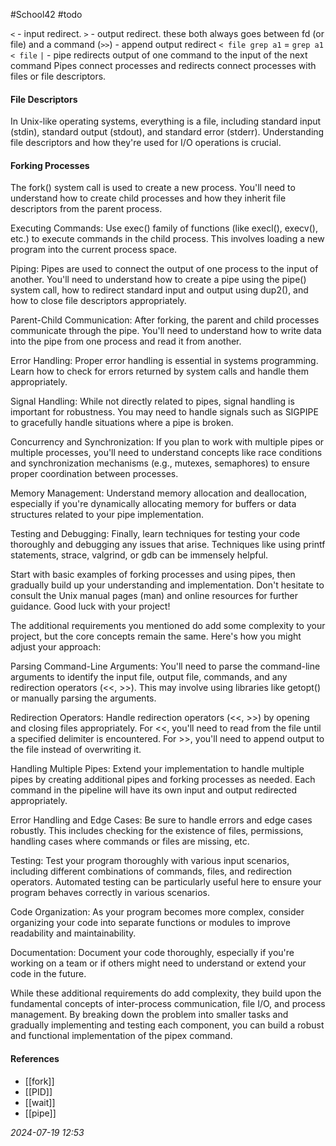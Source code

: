 #School42 #todo 

`<` - input redirect. 
`>` - output redirect.  these both always goes between fd (or file) and a command
(`>>`) - append output redirect
`< file grep a1` = `grep a1 < file`
`|` - pipe redirects output of one command to the input of the next command
Pipes connect processes and redirects connect processes with files or file descriptors.


#### File Descriptors
In Unix-like operating systems, everything is a file, including standard input (stdin), standard output (stdout), and standard error (stderr). Understanding file descriptors and how they're used for I/O operations is crucial.
#### Forking Processes
The fork() system call is used to create a new process. You'll need to understand how to create child processes and how they inherit file descriptors from the parent process.

Executing Commands: Use exec() family of functions (like execl(), execv(), etc.) to execute commands in the child process. This involves loading a new program into the current process space.

Piping: Pipes are used to connect the output of one process to the input of another. You'll need to understand how to create a pipe using the pipe() system call, how to redirect standard input and output using dup2(), and how to close file descriptors appropriately.

Parent-Child Communication: After forking, the parent and child processes communicate through the pipe. You'll need to understand how to write data into the pipe from one process and read it from another.

Error Handling: Proper error handling is essential in systems programming. Learn how to check for errors returned by system calls and handle them appropriately.

Signal Handling: While not directly related to pipes, signal handling is important for robustness. You may need to handle signals such as SIGPIPE to gracefully handle situations where a pipe is broken.

Concurrency and Synchronization: If you plan to work with multiple pipes or multiple processes, you'll need to understand concepts like race conditions and synchronization mechanisms (e.g., mutexes, semaphores) to ensure proper coordination between processes.

Memory Management: Understand memory allocation and deallocation, especially if you're dynamically allocating memory for buffers or data structures related to your pipe implementation.

Testing and Debugging: Finally, learn techniques for testing your code thoroughly and debugging any issues that arise. Techniques like using printf statements, strace, valgrind, or gdb can be immensely helpful.

Start with basic examples of forking processes and using pipes, then gradually build up your understanding and implementation. Don't hesitate to consult the Unix manual pages (man) and online resources for further guidance. Good luck with your project!

The additional requirements you mentioned do add some complexity to your project, but the core concepts remain the same. Here's how you might adjust your approach:

Parsing Command-Line Arguments: You'll need to parse the command-line arguments to identify the input file, output file, commands, and any redirection operators (<<, >>). This may involve using libraries like getopt() or manually parsing the arguments.

Redirection Operators: Handle redirection operators (<<, >>) by opening and closing files appropriately. For <<, you'll need to read from the file until a specified delimiter is encountered. For >>, you'll need to append output to the file instead of overwriting it.

Handling Multiple Pipes: Extend your implementation to handle multiple pipes by creating additional pipes and forking processes as needed. Each command in the pipeline will have its own input and output redirected appropriately.

Error Handling and Edge Cases: Be sure to handle errors and edge cases robustly. This includes checking for the existence of files, permissions, handling cases where commands or files are missing, etc.

Testing: Test your program thoroughly with various input scenarios, including different combinations of commands, files, and redirection operators. Automated testing can be particularly useful here to ensure your program behaves correctly in various scenarios.

Code Organization: As your program becomes more complex, consider organizing your code into separate functions or modules to improve readability and maintainability.

Documentation: Document your code thoroughly, especially if you're working on a team or if others might need to understand or extend your code in the future.

While these additional requirements do add complexity, they build upon the fundamental concepts of inter-process communication, file I/O, and process management. By breaking down the problem into smaller tasks and gradually implementing and testing each component, you can build a robust and functional implementation of the pipex command.

#### References
* [[fork]]
* [[PID]]
* [[wait]]
* [[pipe]]

_2024-07-19 12:53_